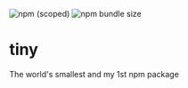 ![npm (scoped)](https://img.shields.io/npm/v/@doc.jones/tiny.svg)
![npm bundle size](https://img.shields.io/bundlephobia/min/tiny.svg)
# tiny
The world's smallest and my 1st npm package
